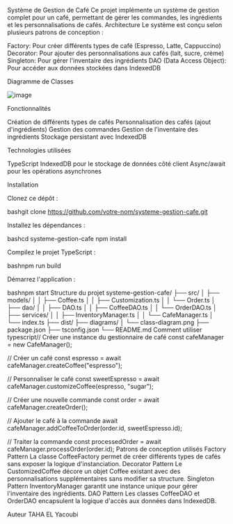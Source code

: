 Système de Gestion de Café
Ce projet implémente un système de gestion complet pour un café, permettant de gérer les commandes, les ingrédients et les personnalisations de cafés.
Architecture
Le système est conçu selon plusieurs patrons de conception :

Factory: Pour créer différents types de café (Espresso, Latte, Cappuccino)
Decorator: Pour ajouter des personnalisations aux cafés (lait, sucre, crème)
Singleton: Pour gérer l'inventaire des ingrédients
DAO (Data Access Object): Pour accéder aux données stockées dans IndexedDB

Diagramme de Classes

![image](https://github.com/user-attachments/assets/4d9f71ca-c5b0-49ad-96f2-03ac2c5ca92b)

Fonctionnalités

Création de différents types de cafés
Personnalisation des cafés (ajout d'ingrédients)
Gestion des commandes
Gestion de l'inventaire des ingrédients
Stockage persistant avec IndexedDB

Technologies utilisées

TypeScript
IndexedDB pour le stockage de données côté client
Async/await pour les opérations asynchrones

Installation

Clonez ce dépôt :

bashgit clone https://github.com/votre-nom/systeme-gestion-cafe.git

Installez les dépendances :

bashcd systeme-gestion-cafe
npm install

Compilez le projet TypeScript :

bashnpm run build

Démarrez l'application :

bashnpm start
Structure du projet
systeme-gestion-cafe/
├── src/
│   ├── models/
│   │   ├── Coffee.ts
│   │   ├── Customization.ts
│   │   └── Order.ts
│   ├── dao/
│   │   ├── DAO.ts
│   │   ├── CoffeeDAO.ts
│   │   └── OrderDAO.ts
│   ├── services/
│   │   ├── InventoryManager.ts
│   │   └── CafeManager.ts
│   └── index.ts
├── dist/
├── diagrams/
│   └── class-diagram.png
├── package.json
├── tsconfig.json
└── README.md
Comment utiliser
typescript// Créer une instance du gestionnaire de café
const cafeManager = new CafeManager();

// Créer un café
const espresso = await cafeManager.createCoffee("espresso");

// Personnaliser le café
const sweetEspresso = await cafeManager.customizeCoffee(espresso, "sugar");

// Créer une nouvelle commande
const order = await cafeManager.createOrder();

// Ajouter le café à la commande
await cafeManager.addCoffeeToOrder(order.id, sweetEspresso.id);

// Traiter la commande
const processedOrder = await cafeManager.processOrder(order.id);
Patrons de conception utilisés
Factory Pattern
La classe CoffeeFactory permet de créer différents types de cafés sans exposer la logique d'instanciation.
Decorator Pattern
Le CustomizedCoffee décore un objet Coffee existant avec des personnalisations supplémentaires sans modifier sa structure.
Singleton Pattern
InventoryManager garantit une instance unique pour gérer l'inventaire des ingrédients.
DAO Pattern
Les classes CoffeeDAO et OrderDAO encapsulent la logique d'accès aux données dans IndexedDB.

Auteur
TAHA EL Yacoubi
